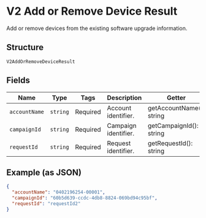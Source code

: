 
# V2 Add or Remove Device Result

Add or remove devices from the existing software upgrade information.

## Structure

`V2AddOrRemoveDeviceResult`

## Fields

| Name | Type | Tags | Description | Getter | Setter |
|  --- | --- | --- | --- | --- | --- |
| `accountName` | `string` | Required | Account identifier. | getAccountName(): string | setAccountName(string accountName): void |
| `campaignId` | `string` | Required | Campaign identifier. | getCampaignId(): string | setCampaignId(string campaignId): void |
| `requestId` | `string` | Required | Request identifier. | getRequestId(): string | setRequestId(string requestId): void |

## Example (as JSON)

```json
{
  "accountName": "0402196254-00001",
  "campaignId": "60b5d639-ccdc-4db8-8824-069bd94c95bf",
  "requestId": "requestId2"
}
```


